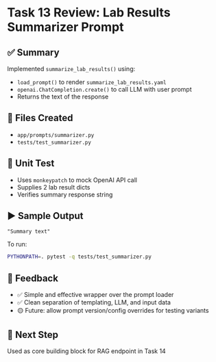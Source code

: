 # Task 13 Review: Lab Results Summarizer Prompt

## ✅ Summary
Implemented `summarize_lab_results()` using:
- `load_prompt()` to render `summarize_lab_results.yaml`
- `openai.ChatCompletion.create()` to call LLM with user prompt
- Returns the text of the response

## 📂 Files Created
- `app/prompts/summarizer.py`
- `tests/test_summarizer.py`

## 🧪 Unit Test
- Uses `monkeypatch` to mock OpenAI API call
- Supplies 2 lab result dicts
- Verifies summary response string

## ▶️ Sample Output
```
"Summary text"
```

To run:
```bash
PYTHONPATH=. pytest -q tests/test_summarizer.py
```

## 💬 Feedback
- ✅ Simple and effective wrapper over the prompt loader
- ✅ Clean separation of templating, LLM, and input data
- 🟡 Future: allow prompt version/config overrides for testing variants

## 🔁 Next Step
Used as core building block for RAG endpoint in Task 14